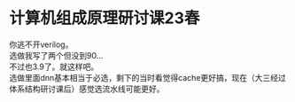 # 计算机组成原理研讨课23春
你逃不开verilog。   
选做我写了两个但没到90...  
不过也3.9了。就这样吧。  
选做里面dnn基本相当于必选，剩下的当时看觉得cache更好搞，现在（大三经过体系结构研讨课后）感觉选流水线可能更好。  